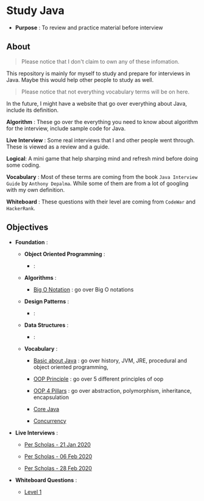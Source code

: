 # Study Java

* __Purpose__ : To review and practice material before interview

## About

> Please notice that I don't claim to own any of these infomation.

This repository is mainly for myself to study and prepare for interviews in Java. Maybe this would help other people to study as well.

> Please notice that not everything vocabulary terms will be on here.

In the future, I might have a website that go over everything about Java, include its definition.

__Algorithm__ : These go over the everything you need to know about algorithm for the interview, include sample code for Java.

__Live Interview__ : Some real interviews that I and other people went through. These is viewed as a review and a guide.

__Logical__: A mini game that help sharping mind and refresh mind before doing some coding.

__Vocabulary__ : Most of these terms are coming from the book `Java Interview Guide` by `Anthony Depalma`. While some of them are from a lot of googling with my own definition.

__Whiteboard__ : These questions with their level are coming from `CodeWar` and `HackerRank`.


## Objectives

* __Foundation__ :

    * __Object Oriented Programming__ :

        - [](.md) : 

    * __Algorithms__ :

        - [Big O Notation](foundations/algorithms/bigO-notation.md) : go over Big O notations

    * __Design Patterns__ :

        - [](.md) : 

    * __Data Structures__ :

        - [](.md) : 
    
    * __Vocabulary__ :

        - [Basic about Java](vocabulary-terms/basic-java.md) : go over history, JVM, JRE, procedural and object oriented programming,

        - [OOP Principle](vocabulary-terms/.md) : go over 5 different principles of oop

        - [OOP 4 Pillars](vocabulary-terms/.md) : go over abstraction, polymorphism, inheritance, encapsulation

        - [Core Java](vocabulary-terms/core-java.md)

        - [Concurrency](vocabulary-terms/concurrency.md)

* __Live Interviews__ :

    * [Per Scholas - 21 Jan 2020](live-interviews/perscholas-21jan2020.md)

    * [Per Scholas - 06 Feb 2020](live-interviews/perscholas-06feb2020.md) 

    * [Per Scholas - 28 Feb 2020](live-interviews/perscholas-28feb2020.md) 


* __Whiteboard Questions__ :

    * [Level 1](whiteboard-questions/level-1.md)

